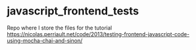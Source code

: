 # javascript_frontend_tests
Repo where I store the files for the tutorial https://nicolas.perriault.net/code/2013/testing-frontend-javascript-code-using-mocha-chai-and-sinon/
